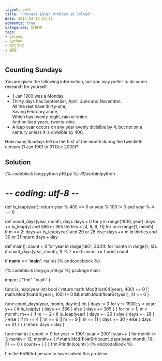 ```yaml
---
layout: post
title: "Project Euler Problem 19 Solved"
date: 2014-04-12 21:21
comments: true
categories: 計算機
tags:
- golang
- python
- 歐拉工程
- 編程
---
```


Counting Sundays
----------------

You are given the following information, but you may prefer to do some research for yourself.

* 1 Jan 1900 was a Monday.
* Thirty days has September,
April, June and November.  
All the rest have thirty-one,  
Saving February alone,  
Which has twenty-eight, rain or shine.  
And on leap years, twenty-nine.  
* A leap year occurs on any year evenly divisible by 4, but not on a century unless it is divisible by 400.

How many Sundays fell on the first of the month during the twentieth century (1 Jan 1901 to 31 Dec 2000)?

Solution
--------

{% codeblock lang:python p19.py %}
#!/usr/bin/python
# -*- coding: utf-8 -*-


def is_leap(year):
    return year % 400 == 0 or year % 100 != 0 and year % 4 == 0


def count_days(year, month, day):
    days = 0
    for y in range(1900, year):
        days += is_leap(y) and 366 or 365
    thirties = [4, 6, 9, 11]
    for m in range(1, month):
        if m == 2:
            days += is_leap(year) and 29 or 28
        else:
            days += m in thirties and 30 or 31
    return days + day


def main():
    count = 0
    for year in range(1901, 2001):
        for month in range(1, 13):
            if count_days(year, month, 1) % 7 == 0:
                count += 1
    print count


if __name__ == '__main__':
    main()
{% endcodeblock %}

{% codeblock lang:go p19.go %}
package main

import (
    "fmt"
    "math"
)

func is_leap(year int) bool {
    return math.Mod(float64(year), 400) == 0 || math.Mod(float64(year), 100) != 0 && math.Mod(float64(year), 4) == 0
}

func count_days(year, month, day int) int {
    days := 0
    for y := 1900; y < year; y++ {
        if is_leap(y) {
            days += 366
        } else {
            days += 365
        }
    }
    for m := 1; m < month; m++ {
        if m == 2 {
            if is_leap(year) {
                days += 29
            } else {
                days += 28
            }
        } else {
            if m == 4 || m == 6 || m == 9 || m == 11 {
                days += 30
            } else {
                days += 31
            }
        }
    }
    return days + day
}

func main() {
    count := 0
    for year := 1901; year < 2001; year++ {
        for month := 1; month < 13; month++ {
            if math.Mod(float64(count_days(year, month, 1)), 7) == 0 {
                count++
            }
        }
    }
    fmt.Println(count)
}
{% endcodeblock %}

I'm the 65183rd person to have solved this problem.
